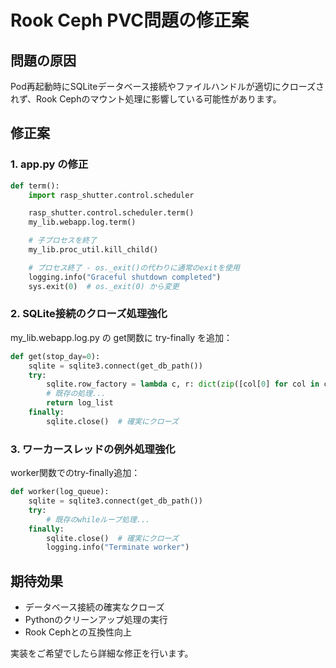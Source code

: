 # Rook Ceph PVC問題の修正案

## 問題の原因

Pod再起動時にSQLiteデータベース接続やファイルハンドルが適切にクローズされず、Rook Cephのマウント処理に影響している可能性があります。

## 修正案

### 1. app.py の修正

```python
def term():
    import rasp_shutter.control.scheduler

    rasp_shutter.control.scheduler.term()
    my_lib.webapp.log.term()

    # 子プロセスを終了
    my_lib.proc_util.kill_child()

    # プロセス終了 - os._exit()の代わりに通常のexitを使用
    logging.info("Graceful shutdown completed")
    sys.exit(0)  # os._exit(0) から変更
```

### 2. SQLite接続のクローズ処理強化

my_lib.webapp.log.py の get関数に try-finally を追加：

```python
def get(stop_day=0):
    sqlite = sqlite3.connect(get_db_path())
    try:
        sqlite.row_factory = lambda c, r: dict(zip([col[0] for col in c.description], r, strict=True))
        # 既存の処理...
        return log_list
    finally:
        sqlite.close()  # 確実にクローズ
```

### 3. ワーカースレッドの例外処理強化

worker関数でのtry-finally追加：

```python
def worker(log_queue):
    sqlite = sqlite3.connect(get_db_path())
    try:
        # 既存のwhileループ処理...
    finally:
        sqlite.close()  # 確実にクローズ
        logging.info("Terminate worker")
```

## 期待効果

- データベース接続の確実なクローズ
- Pythonのクリーンアップ処理の実行
- Rook Cephとの互換性向上

実装をご希望でしたら詳細な修正を行います。
